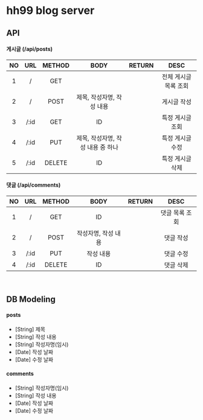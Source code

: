 # hh99 blog server

## API

#### 게시글 (/api/posts)

| NO  | URL  | METHOD |         BODY         | RETURN |     DESC     |
|:---:|:----:|:------:|:--------------------:|:------:|:------------:|
|  1  |  /   |  GET   |                      |        | 전체 게시글 목록 조회 |
|  2  |  /   |  POST  |   제목, 작성자명, 작성 내용    |        |    게시글 작성    |
|  3  | /:id |  GET   |          ID          |        |  특정 게시글 조회   |
|  4  | /:id |  PUT   | 제목, 작성자명, 작성 내용 중 하나 |        |  특정 게시글 수정   |
|  5  | /:id | DELETE |          ID          |        |  특정 게시글 삭제   |  

#### 댓글 (/api/comments)

| NO  | URL  | METHOD |    BODY     | RETURN |   DESC   |
|:---:|:----:|:------:|:-----------:|:------:|:--------:|
|  1  |  /   |  GET   |     ID      |        | 댓글 목록 조회 |
|  2  |  /   |  POST  | 작성자명, 작성 내용 |        |  댓글 작성   |
|  3  | /:id |  PUT   |    작성 내용    |        |  댓글 수정   |
|  4  | /:id | DELETE |     ID      |        |  댓글 삭제   |


<br/>

## DB Modeling

#### posts

- [String] 제목
- [String] 작성 내용
- [String] 작성자명(임시)
- [Date] 작성 날짜
- [Date] 수정 날짜

#### comments

- [String] 작성자명(임시)
- [String] 작성 내용
- [Date] 작성 날짜
- [Date] 수정 날짜